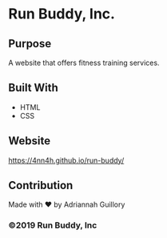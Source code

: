 # Run Buddy, Inc.

## Purpose
A website that offers fitness training services.

## Built With
* HTML
* CSS

## Website
https://4nn4h.github.io/run-buddy/

## Contribution
Made with ❤️ by Adriannah Guillory

### ©️2019 Run Buddy, Inc
